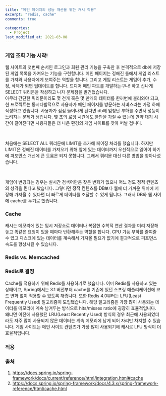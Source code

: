 ```yaml
---
title: "메인 페이지의 성능 개선을 위한 캐시 적용"
excerpt: "redis, cache"
comments: true

categories:
  - Project
last_modified_at: 2021-03-08
---
```


### 게임 조회 기능 시작!
웹 사이트의 첫번째 순서인 로그인과 회원 관리 기능을 구축한 후 본격적으로 db에 저장된 게임 목록을 가져오는 기능을 구현합니다.
메인 페이지는 정해진 틀에서 게임 리스트를 가져와 사용자에게 보여주는 역할을 합니다. 그리고 게임 리스트는 게임이 추가, 수정, 삭제가 되면 업데이트를 합니다.
드디어 메인 파트를 개발하는구나! 하고 신나게 SELECT 쿼리문을 작성하고 나자 문제점을 발견했습니다.   
아무리 간단한 쿼리문이라도 몇 천개 혹은 몇 만개의 데이터를 한꺼번에 불러와야 되고, 현 프로젝트는 동시다발적으로 사용자가 메인 페이지를 방문하는 서비스라는 가정 하에 작성하고 있습니다.
사용자가 점점 늘어나게 된다면 db에 엄청난 부하를 주면서 성능이 느려지는 문제가 생깁니다. 
몇 초의 로딩 시간에도 불만을 가질 수 있는데 만약 대기 시간이 길어진다면 사용자들은 더 나은 환경의 게임 사이트를 찾아 떠날 겁니다. 

<br>

처음에는 SELECT ALL 쿼리문에 LIMIT을 추가해 페이징 처리를 했습니다.
하지만 LIMIT은 정해진 데이터를 가져오기 위해 앞에 있는 데이터까지 우선적으로 읽어야 하기에 퍼포먼스 개선에 큰 도움은 되지 못합니다.
그래서 쿼리문 대신 다른 방법을 찾아나섰습니다.

<br>

게임이 변경되는 경우는 실시간 검색어만큼 잦은 변화가 없으니 어느 정도 정적 컨텐츠의 성격을 띈다고 봤습니다.
그렇다면 정적 컨텐츠를 DB보다 웹에 더 가까운 위치에 저장해 가져올 수 있다면 더 빠르게 데이터를 조달할 수 있게 됩니다.
그래서 DB와 웹 사이에 cache를 두기로 했습니다.

### Cache
캐시는 메모리에 있는 임시 저장소로 데이터나 복잡한 수학적 연산 결과를 미리 저장해 놓고 똑같은 요청이 있을 때마다 반환해주는 역할을 합니다. 
CPU 기능 부하를 줄여줄 수 있고 디스크에 있는 데이터를 계속해서 가져올 필요가 없기에 결과적으로 퍼포먼스 속도를 향상시킬 수 있습니다.


### Redis vs. Memcached


### Redis로 결정
Cache를 적용하기 위해 Redis를 사용하기로 했습니다.
이미 Redis를 사용하고 있는 상태이고, Spring에서는 3.1 버전부터 cache를 기존에 있던 스프링 애플리케이션에 코드 변화 없이 적용할 수 있도록 해줍니다.
또한 Redis 4.0부터는 LFU(Least Frequently Used) 알고리즘이 도입됐습니다. 
해당 알고리즘은 가장 많이 사용되는 데이터를 메모리에 계속 남겨두는 방식으로 hits/misses ratio에 굉장히 효율적입니다. 
왜냐면 이전에 사용했던 LRU(Least Recently Used) 방식의 경우 최근에 사용되었더라도 자주 많이 사용되지 않은 데이터는 계속 메모리에 남게 되어 자리만 차지할 수 있습니다. 
게임 사이트는 메인 사이트 컨텐츠가 가장 많이 사용되기에 캐시로 LFU 방식이 더 효율적입니다.

### 적용


### 출처
1. https://docs.spring.io/spring-framework/docs/current/reference/html/integration.html#cache
2. https://docs.spring.io/spring-framework/docs/4.3.x/spring-framework-reference/html/cache.html
